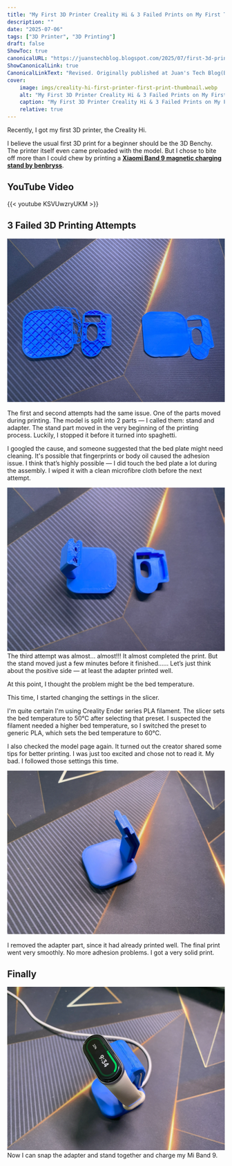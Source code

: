 ```yaml
---
title: "My First 3D Printer Creality Hi & 3 Failed Prints on My First Try!"
description: ""
date: "2025-07-06"
tags: ["3D Printer", "3D Printing"]
draft: false
ShowToc: true
canonicalURL: "https://juanstechblog.blogspot.com/2025/07/first-3d-printer-creality-hi.html"
ShowCanonicalLink: true
CanonicalLinkText: "Revised. Originally published at Juan's Tech Blog(Blogger/Blogspot)"
cover:
    image: imgs/creality-hi-first-printer-first-print-thumbnail.webp
    alt: "My First 3D Printer Creality Hi & 3 Failed Prints on My First Try!"
    caption: "My First 3D Printer Creality Hi & 3 Failed Prints on My First Try!"
    relative: true
---
```


Recently, I got my first 3D printer, the Creality Hi.

I believe the usual first 3D print for a beginner should be the 3D Benchy. The printer itself even came preloaded with the model. But I chose to bite off more than I could chew by printing a **[Xiaomi Band 9 magnetic charging stand by benbryss](https://www.printables.com/model/1056340-mi-band-9-magnetic-charging-stand)**.

## YouTube Video
{{< youtube KSVUwzryUKM >}}

## 3 Failed 3D Printing Attempts

![First(left) and second(right) attempts to print the Xiaomi band 9 magnetic charging stand.](imgs/first-second-attempts-3d-printing-xiao-mi-band-9-magnetic-charging-stand.webp)

The first and second attempts had the same issue. One of the parts moved during printing. The model is split into 2 parts — I called them: stand and adapter. The stand part moved in the very beginning of the printing process. Luckily, I stopped it before it turned into spaghetti.

I googled the cause, and someone suggested that the bed plate might need cleaning. It's possible that fingerprints or body oil caused the adhesion issue. I think that’s highly possible — I did touch the bed plate a lot during the assembly. I wiped it with a clean microfibre cloth before the next attempt.

![Third attempt to print the Xiaomi band 9 magnetic charging stand.](imgs/third-attempt-3d-printing-xiaomi-band-9-magnetic-charging-stand.webp)
The third attempt was almost... almost!!! It almost completed the print. But the stand moved just a few minutes before it finished...... Let’s just think about the positive side — at least the adapter printed well.

At this point, I thought the problem might be the bed temperature.

This time, I started changing the settings in the slicer.

I'm quite certain I'm using Creality Ender series PLA filament. The slicer sets the bed temperature to 50°C after selecting that preset. I suspected the filament needed a higher bed temperature, so I switched the preset to generic PLA, which sets the bed temperature to 60°C.

I also checked the model page again. It turned out the creator shared some tips for better printing. I was just too excited and chose not to read it. My bad. I followed those settings this time.

![3D printed Xiaomi band 9 magnetic charging stand only](imgs/3d-printed-xiao-mi-band-9-magnetic-charging-stand-the-stand-only.webp)

I removed the adapter part, since it had already printed well. The final print went very smoothly. No more adhesion problems. I got a very solid print.

## Finally
![3D printed Xiaomi band 9 magnetic charging stand in-use](imgs/3d-printed-xiao-mi-band-9-magnetic-charging-stand-in-use.webp)
Now I can snap the adapter and stand together and charge my Mi Band 9.
